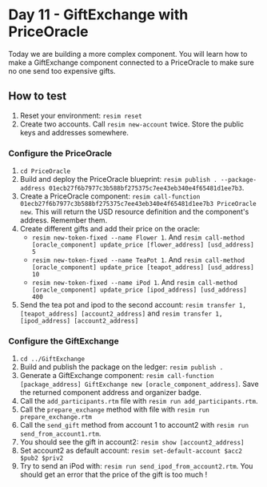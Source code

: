 # Day 11 - GiftExchange with PriceOracle
Today we are building a more complex component. You will learn how to make a GiftExchange component connected to a PriceOracle to make sure no one send too expensive gifts.

## How to test

1. Reset your environment: `resim reset`
1. Create two accounts. Call `resim new-account` twice. Store the public keys and addresses somewhere.

### Configure the PriceOracle
1. `cd PriceOracle`
1. Build and deploy the PriceOracle blueprint: `resim publish . --package-address 01ecb27f6b7977c3b588bf275375c7ee43eb340e4f65481d1ee7b3`.
1. Create a PriceOracle component: `resim call-function 01ecb27f6b7977c3b588bf275375c7ee43eb340e4f65481d1ee7b3 PriceOracle new`. This will return the USD resource definition and the component's address. Remember them.
1. Create different gifts and add their price on the oracle:
    - `resim new-token-fixed --name Flower 1`. And `resim call-method [oracle_component] update_price [flower_address] [usd_address] 5`
    - `resim new-token-fixed --name TeaPot 1`. And `resim call-method [oracle_component] update_price [teapot_address] [usd_address] 10`
    - `resim new-token-fixed --name iPod 1`. And `resim call-method [oracle_component] update_price [ipod_address] [usd_address] 400`
1. Send the tea pot and ipod to the second account: `resim transfer 1,[teapot_address] [account2_address]` and `resim transfer 1,[ipod_address] [account2_address]`

### Configure the GiftExchange
1. `cd ../GiftExchange`
1. Build and publish the package on the ledger: `resim publish .`
1. Generate a GiftExchange component: `resim call-function [package_address] GiftExchange new [oracle_component_address]`. Save the returned component address and organizer badge.
1. Call the `add_participants.rtm` file with `resim run add_participants.rtm`.
1. Call the `prepare_exchange` method with file with `resim run prepare_exchange.rtm`
1. Call the `send_gift` method from account 1 to account2 with `resim run send_from_account1.rtm`.
1. You should see the gift in account2: `resim show [account2_address]`
1. Set account2 as default account: `resim set-default-account $acc2 $pub2 $priv2`
1. Try to send an iPod with: `resim run send_ipod_from_account2.rtm`. You should get an error that the price of the gift is too much !